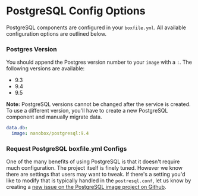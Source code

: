 # PostgreSQL Config Options

PostgreSQL components are configured in your `boxfile.yml`. All available configuration options are outlined below.

### Postgres Version
You should append the Postgres version number to your `image` with a `:`. The following versions are available:

- 9.3
- 9.4
- 9.5

**Note:** PostgreSQL versions cannot be changed after the service is created. To use a different version, you'll have to create a new PostgreSQL component and manually migrate data.

```yaml
data.db:
  image: nanobox/postgresql:9.4
```

### Request PostgreSQL boxfile.yml Configs
One of the many benefits of using PostgreSQL is that it doesn't require much configuration. The project itself is finely tuned. However we know there are settings that users may want to tweak. If there's a setting you'd like to modify that is typically handled in the `postresql.conf`, let us know by creating a [new issue on the PostgreSQL image project on Github](https://github.com/nanobox-io/nanobox-docker-postgresql/issues/new).
